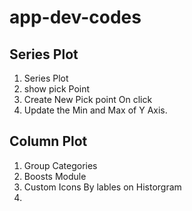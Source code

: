 # app-dev-codes

## Series Plot
1. Series Plot
2. show pick Point
3. Create New Pick point On click
4. Update the Min and Max of Y Axis.
## Column Plot
1. Group Categories
2. Boosts Module
3. Custom Icons By lables on Historgram
3. 
